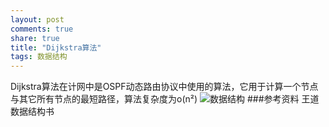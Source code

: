 ```yaml
---
layout: post
comments: true
share: true
title: "Dijkstra算法"
tags: 数据结构
---
```

Dijkstra算法在计网中是OSPF动态路由协议中使用的算法，它用于计算一个节点与其它所有节点的最短路径，算法复杂度为o(n²)
![数据结构](https://github.com/hutuxianren/hutuxianren.github.io/_posts/images/Dijkstra.jpg)
###参考资料
王道数据结构书